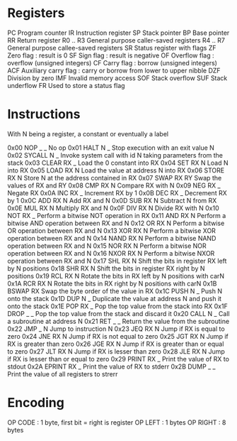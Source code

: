 # Registers

PC				Program counter
IR				Instruction register
SP				Stack pointer
BP				Base pointer
RR				Return register
R0 .. R3		General purpose caller-saved registers
R4 .. R7		General purpose callee-saved registers
SR				Status register with flags
	ZF				Zero flag : result is 0
	SF				Sign flag : result is negative
	OF				Overflow flag : overflow (unsigned integers)
	CF				Carry flag : borrow (unsigned integers)
	ACF				Auxiliary carry flag : carry or borrow from lower to upper nibble
    DZF				Division by zero
    IMF				Invalid memory access
    SOF				Stack overflow
    SUF				Stack underflow
FR				Used to store a status flag

# Instructions

With N being a register, a constant or eventually a label

0x00	NOP _ _				No op
0x01	HALT N	_			Stop execution with an exit value N
0x02	SYCALL N _			Invoke system call with id N taking parameters from the stack
0x03	CLEAR RX _			Load the 0 constant into RX
0x04	SET RX N			Load N into RX
0x05	LOAD RX N			Load the value at address N into RX
0x06	STORE RX N			Store N at the address contained in RX
0x07	SWAP RX RY			Swap the values of RX and RY
0x08	CMP RX N			Compare RX with N
0x09	NEG RX _			Negate RX
0x0A	INC RX _			Increment RX by 1
0x0B	DEC RX _			Decrement RX by 1
0x0C	ADD RX N			Add RX and N
0x0D	SUB RX N			Subtract N from RX
0x0E	MUL RX N			Multiply RX and N
0x0F	DIV RX N			Divide RX with N
0x10	NOT RX _			Perform a bitwise NOT operation in RX
0x11	AND RX N			Perform a bitwise AND operation between RX and N
0x12	OR RX N				Perform a bitwise OR operation between RX and N
0x13	XOR RX N			Perform a bitwise XOR operation between RX and N
0x14	NAND RX N			Perform a bitwise NAND operation between RX and N
0x15	NOR RX N			Perform a bitwise NOR operation between RX and N
0x16	NXOR RX N			Perform a bitwise NXOR operation between RX and N
0x17	SHL RX N			Shift the bits in register RX left by N positions
0x18	SHR RX N			Shift the bits in register RX right by N positions
0x19	RCL RX N			Rotate the bits in RX left by N positions with carN
0x1A	RCR RX N			Rotate the bits in RX right by N positions with carN
0x1B	BSWAP RX			Swap the byte order of the value in RX
0x1C	PUSH N _			Push N onto the stack
0x1D	DUP N _				Duplicate the value at address N and push it onto the stack
0x1E	POP RX _			Pop the top value from the stack into RX
0x1F	DROP _ _			Pop the top value from the stack and discard it
0x20	CALL N _			Call a subroutine at address N
0x21	RET _ _				Return the value from the subroutine
0x22	JMP _ N				Jump to instruction N
0x23	JEQ RX N			Jump if RX is equal to zero
0x24	JNE RX N			Jump if RX is not equal to zero
0x25	JGT RX N			Jump if RX is greater than zero
0x26	JGE RX N			Jump if RX is greater than or equal to zero
0x27	JLT RX N			Jump if RX is lesser than zero
0x28	JLE RX N			Jump if RX is lesser than or equal to zero
0x29	PRINT RX _			Print the value of RX to stdout
0x2A	EPRINT RX _			Print the value of RX to stderr
0x2B	DUMP _ _			Print the value of all registers to strerr

# Encoding

OP CODE			: 1 byte, first bit = right is register
OP LEFT			: 1 bytes
OP RIGHT		: 8 bytes
